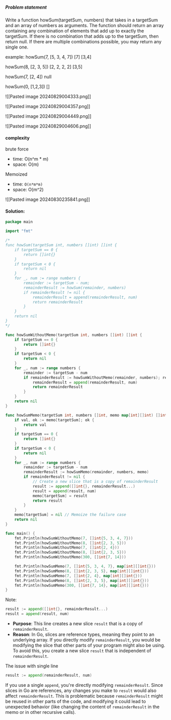 ##### Problem statement
Write a function howSum(targetSum, numbers) that takes in a targetSum and an array of numbers as arguments.
The function should return an array containing any combination of elements that add up to exactly the targetSum. If there is no combination that adds up to the targetSum, then return null.
If there are multiple combinations possible, you may return any single one.

example:
howSum(7, [5, 3, 4, 7]) 
[7]
[3,4]

howSum(8, [2, 3, 5])
[2, 2, 2, 2]
[3,5]

howSum(7, [2, 4])
null

howSum(0, [1,2,3])
[]



![[Pasted image 20240829004333.png]]


![[Pasted image 20240829004357.png]]

![[Pasted image 20240829004449.png]]


![[Pasted image 20240829004606.png]]


#### complexity

brute force
- time: O(n^m * m)
- space: O(m)

Memoized
- time: `O(n*m*m)`
- space: O(m^2)



![[Pasted image 20240830235841.png]]



#### Solution:
```go
package main

import "fmt"

/*
func howSum(targetSum int, numbers []int) []int {
	if targetSum == 0 {
		return []int{}
	}
	if targetSum < 0 {
		return nil
	}
	for _, num := range numbers {
		remainder := targetSum - num;
		remainderResult := howSum(remainder, numbers)
		if remainderResult != nil {
			remainderResult = append(remainderResult, num)
			return remainderResult
		}
	}
	return nil
}
*/

func howSumWithoutMemo(targetSum int, numbers []int) []int {
    if targetSum == 0 {
        return []int{}
    }
    if targetSum < 0 {
        return nil
    }
    for _, num := range numbers {
        remainder := targetSum - num
        if remainderResult := howSumWithoutMemo(remainder, numbers); remainderResult != nil {
            remainderResult = append(remainderResult, num)
            return remainderResult
        }
    }
    return nil
}

func howSumMemo(targetSum int, numbers []int, memo map[int][]int) []int {
    if val, ok := memo[targetSum]; ok {
        return val
    }
    if targetSum == 0 {
        return []int{}
    }
    if targetSum < 0 {
        return nil
    }
    for _, num := range numbers {
        remainder := targetSum - num
        remainderResult := howSumMemo(remainder, numbers, memo)
        if remainderResult != nil {
            // Create a new slice that is a copy of remainderResult
            result := append([]int{}, remainderResult...)
            result = append(result, num)
            memo[targetSum] = result
            return result
        }
    }
    memo[targetSum] = nil // Memoize the failure case
    return nil
}

func main() {
	fmt.Println(howSumWithoutMemo(7, []int{5, 3, 4, 7}))
	fmt.Println(howSumWithoutMemo(8, []int{2, 3, 5}))
	fmt.Println(howSumWithoutMemo(7, []int{2, 4}))
	fmt.Println(howSumWithoutMemo(8, []int{2, 3, 5}))
	fmt.Println(howSumWithoutMemo(300, []int{7, 14}))

	fmt.Println(howSumMemo(7, []int{5, 3, 4, 7}, map[int][]int{}))
	fmt.Println(howSumMemo(8, []int{2, 3, 5}, map[int][]int{}))
	fmt.Println(howSumMemo(7, []int{2, 4}, map[int][]int{}))
	fmt.Println(howSumMemo(8, []int{2, 3, 5}, map[int][]int{}))
	fmt.Println(howSumMemo(300, []int{7, 14}, map[int][]int{}))
}
```




Note:
```go
result := append([]int{}, remainderResult...)
result = append(result, num)
```

- **Purpose**: This line creates a new slice `result` that is a copy of `remainderResult`.
- **Reason**: In Go, slices are reference types, meaning they point to an underlying array. If you directly modify `remainderResult`, you would be modifying the slice that other parts of your program might also be using. To avoid this, you create a new slice `result` that is independent of `remainderResult`.

The issue with single line
```go
result := append(remainderResult, num)
```
If you use a single `append`, you're directly modifying `remainderResult`. Since slices in Go are references, any changes you make to `result` would also affect `remainderResult`. This is problematic because `remainderResult` might be reused in other parts of the code, and modifying it could lead to unexpected behavior (like changing the content of `remainderResult` in the memo or in other recursive calls).
